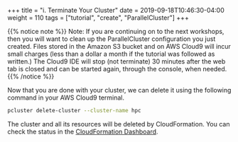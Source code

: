 +++
title = "i. Terminate Your Cluster"
date = 2019-09-18T10:46:30-04:00
weight = 110
tags = ["tutorial", "create", "ParallelCluster"]
+++

{{% notice note %}}
Note: If you are continuing on to the next workshops, then you will want to clean up the ParallelCluster configuration you just created. Files stored in the Amazon S3 bucket and on AWS Cloud9 will incur small charges (less than a dollar a month if the tutorial was followed as written.) The Cloud9 IDE will stop (not terminate) 30 minutes after the web tab is closed and can be started again, through the console, when needed.
{{% /notice %}}

Now that you are done with your cluster, we can delete it using the following command in your AWS Cloud9 terminal.

```bash
pcluster delete-cluster --cluster-name hpc
```

The cluster and all its resources will be deleted by CloudFormation. You can check the status in the [CloudFormation Dashboard](https://console.aws.amazon.com/cloudformation).
